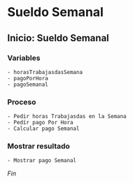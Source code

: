 # Sueldo Semanal
## Inicio: Sueldo Semanal
### Variables
    - horasTrabajasdasSemana
    - pagoPorHora
    - pagoSemanal
### Proceso
    - Pedir horas Trabajasdas en la Semana
    - Pedír pago Por Hora
    - Calcular pago Semanal
### Mostrar resultado
    - Mostrar pago Semanal
*Fin*
